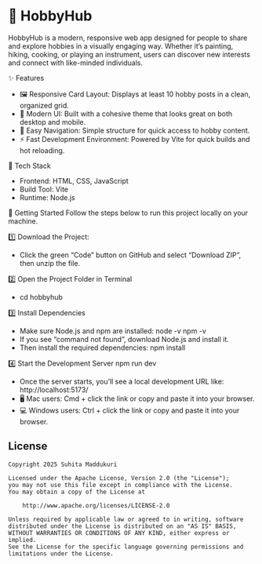 # 🌟 HobbyHub
HobbyHub is a modern, responsive web app designed for people to share and explore hobbies in a visually engaging way. Whether it’s painting, hiking, cooking, or playing an instrument, users can discover new interests and connect with like-minded individuals.

✨ Features
- 🖼 Responsive Card Layout: Displays at least 10 hobby posts in a clean, organized grid.
- 📱 Modern UI: Built with a cohesive theme that looks great on both desktop and mobile.
- 🧭 Easy Navigation: Simple structure for quick access to hobby content.
- ⚡ Fast Development Environment: Powered by Vite for quick builds and hot reloading.

🧰 Tech Stack
- Frontend: HTML, CSS, JavaScript
- Build Tool: Vite
- Runtime: Node.js

🧭 Getting Started
Follow the steps below to run this project locally on your machine.

1️⃣ Download the Project:
- Click the green “Code” button on GitHub and select “Download ZIP”, then unzip the file.

2️⃣ Open the Project Folder in Terminal
- cd hobbyhub

3️⃣ Install Dependencies
- Make sure Node.js and npm are installed:
node -v
npm -v
- If you see “command not found”, download Node.js and install it.
- Then install the required dependencies:
npm install

4️⃣ Start the Development Server
npm run dev
- Once the server starts, you’ll see a local development URL like:
http://localhost:5173/
- 🖥 Mac users: Cmd + click the link or copy and paste it into your browser.
- 💻 Windows users: Ctrl + click the link or copy and paste it into your browser.

## License

    Copyright 2025 Suhita Maddukuri

    Licensed under the Apache License, Version 2.0 (the "License");
    you may not use this file except in compliance with the License.
    You may obtain a copy of the License at

        http://www.apache.org/licenses/LICENSE-2.0

    Unless required by applicable law or agreed to in writing, software
    distributed under the License is distributed on an "AS IS" BASIS,
    WITHOUT WARRANTIES OR CONDITIONS OF ANY KIND, either express or implied.
    See the License for the specific language governing permissions and
    limitations under the License.
